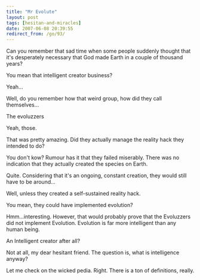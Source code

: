 ```yaml
---
title: "Mr Evolute"
layout: post
tags: [hesitan-and-miracles]
date: 2007-06-08 20:39:55
redirect_from: /go/93/
---
```


Can you remember that sad time when some people suddenly thought that it's desperately necessary that God made Earth in a couple of thousand years?

You mean that intelligent creator business?

Yeah...

Well, do you remember how that weird group, how did they call themselves...

The evoluzzers

Yeah, those.

That was pretty amazing. Did they actually manage the reality hack they intended to do?

You don't kow? Rumour has it that they failed miserably. There was no indication that they actually created the species on Earth.

Quite. Considering that it's an ongoing, constant creation, they would still have to be around...

Well, unless they created a self-sustained reality hack.

You mean, they could have implemented evolution?

Hmm...interesting. However, that would probably prove that the Evoluzzers did not implement Evolution. Evolution is far more intelligent than any human being.

An Intelligent creator after all?

Not at all, my dear hesitant friend. The question is, what is intelligence anyway?

Let me check on the wicked pedia. Right. There is a ton of definitions, really.